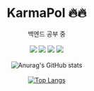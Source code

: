 <div align="center">  

# KarmaPol 🔥🔥

백엔드 공부 중  
<br/> 
<img src="https://img.shields.io/badge/JavaScript-F7DF1E?style=for-the-badge&logo=JavaScript&logoColor=white">
<img src="https://img.shields.io/badge/React-61DAFB?style=for-the-badge&logo=React&logoColor=white">
<img src="https://img.shields.io/badge/C++-00599C?style=for-the-badge&logo=C++&logoColor=white">
<img src="https://img.shields.io/badge/Spring Boot-6DB33F?style=for-the-badge&logo=C++&logoColor=white">
<br/>   
![Anurag's GitHub stats](https://github-readme-stats.vercel.app/api?username=KarmaPol&show_icons=true&theme=radical)  
<br/>
[![Top Langs](https://github-readme-stats.vercel.app/api/top-langs/?username=KarmaPol&layout=compact)](https://github.com/anuraghazra/github-readme-stats)


</div>
